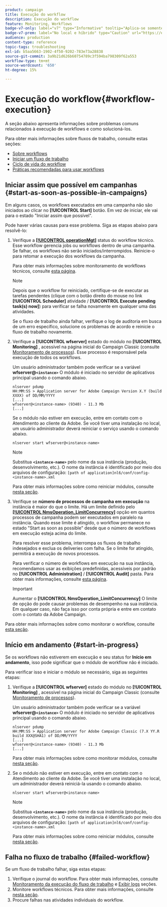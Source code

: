 ```yaml
---
product: campaign
title: Execução do workflow
description: Execução do workflow
feature: Monitoring, Workflows
badge-v7-only: label="v7" type="Informative" tooltip="Aplica-se somente ao Campaign Classic v7"
badge-v7-prem: label="No local e híbrido" type="Caution" url="https://experienceleague.adobe.com/docs/campaign-classic/using/installing-campaign-classic/architecture-and-hosting-models/hosting-models-lp/hosting-models.html?lang=pt-BR" tooltip="Aplica-se somente a implantações locais e híbridas"
audience: production
content-type: reference
topic-tags: troubleshooting
exl-id: b5aa5663-1902-4f50-9202-783e73a28838
source-git-commit: 3a9b21d626b60754789c3f594ba798309f62a553
workflow-type: tm+mt
source-wordcount: '650'
ht-degree: 15%

---
```


# Execução do workflow{#workflow-execution}



A seção abaixo apresenta informações sobre problemas comuns relacionados à execução de workflows e como solucioná-los.

Para obter mais informações sobre fluxos de trabalho, consulte estas seções:

* [Sobre workflows](../../workflow/using/about-workflows.md)
* [Iniciar um fluxo de trabalho](../../workflow/using/starting-a-workflow.md)
* [Ciclo de vida do workflow](../../workflow/using/workflow-life-cycle.md)
* [Práticas recomendadas para usar workflows](../../workflow/using/workflow-best-practices.md)

## Iniciar assim que possível em campanhas {#start-as-soon-as-possible-in-campaigns}

Em alguns casos, os workflows executados em uma campanha não são iniciados ao clicar no **[!UICONTROL Start]** botão. Em vez de iniciar, ele vai para o estado &quot;Iniciar assim que possível&quot;.

Pode haver várias causas para esse problema. Siga as etapas abaixo para resolvê-lo:

1. Verifique a [**[!UICONTROL operationMgt]**](../../workflow/using/about-technical-workflows.md) status do workflow técnico. Esse workflow gerencia jobs ou workflows dentro de uma campanha. Se falhar, os workflows não serão iniciados/interrompidos. Reinicie-o para retomar a execução dos workflows da campanha.

   Para obter mais informações sobre monitoramento de workflows técnicos, consulte [esta página](../../workflow/using/monitoring-technical-workflows.md).

   >[!NOTE]
   >
   >Depois que o workflow for reiniciado, certifique-se de executar as tarefas pendentes (clique com o botão direito do mouse no link **[!UICONTROL Scheduler]** atividade / **[!UICONTROL Execute pending task(s) now]**) para verificar se falha novamente em qualquer uma das atividades.

   Se o fluxo de trabalho ainda falhar, verifique o log de auditoria em busca de um erro específico, solucione os problemas de acordo e reinicie o fluxo de trabalho novamente.

1. Verifique a **[!UICONTROL wfserver]** estado do módulo no **[!UICONTROL Monitoring]** , acessível na página inicial do Campaign Classic (consulte [Monitoramento de processos](../../production/using/monitoring-processes.md)). Esse processo é responsável pela execução de todos os workflows.

   Um usuário administrador também pode verificar se a variável **wfserver@`<instance>`** O módulo é iniciado no servidor de aplicativos principal usando o comando abaixo.

   ```
   nlserver pdump
   HH:MM:SS > Application server for Adobe Campaign Version X.Y (build XXXX) of DD/MM/YYYY
   [...]
   wfserver@<instance-name> (9340) - 11.3 Mb
   [...]
   ```

   Se o módulo não estiver em execução, entre em contato com o Atendimento ao cliente da Adobe. Se você tiver uma instalação no local, um usuário administrador deverá reiniciar o serviço usando o comando abaixo.

   ```
   nlserver start wfserver@<instance-name>
   ```

   >[!NOTE]
   >
   >Substitua **`<instance-name>`** pelo nome da sua instância (produção, desenvolvimento, etc.). O nome da instância é identificado por meio dos arquivos de configuração:
   >`[path of application]nl6/conf/config-<instance-name>.xml`

   Para obter mais informações sobre como reiniciar módulos, consulte [nesta seção](../../production/using/usual-commands.md#module-launch-commands).

1. Verifique se **número de processos de campanha em execução** na instância é maior do que o limite. Há um limite definido pelo [**[!UICONTROL NmsOperation_LimitConcurrency]**](../../installation/using/configuring-campaign-options.md#campaign-e-workflow-management) opção em quantos processos de campanha podem ser executados em paralelo na instância. Quando esse limite é atingido, o workflow permanece no estado &quot;Start as soon as possible&quot; desde que o número de workflows em execução esteja acima do limite.

   Para resolver esse problema, interrompa os fluxos de trabalho indesejados e exclua os deliveries com falha. Se o limite for atingido, permitirá a execução de novos processos.

   Para verificar o número de workflows em execução na sua instância, recomendamos usar as exibições predefinidas, acessíveis por padrão no **[!UICONTROL Administration]** / **[!UICONTROL Audit]** pasta. Para obter mais informações, consulte [esta página](../../workflow/using/monitoring-workflow-execution.md#filtering-workflows-status).

   >[!IMPORTANT]
   >
   >Aumentar o **[!UICONTROL NmsOperation_LimitConcurrency]** O limite de opção do pode causar problemas de desempenho na sua instância. Em qualquer caso, não faça isso por conta própria e entre em contato com o contato da Adobe Campaign.

Para obter mais informações sobre como monitorar o workflow, consulte [esta seção](../../workflow/using/monitoring-workflow-execution.md).

## Início em andamento {#start-in-progress}

Se os workflows não estiverem em execução e seu status for **Início em andamento**, isso pode significar que o módulo de workflow não é iniciado.

Para verificar isso e iniciar o módulo se necessário, siga as seguintes etapas:

1. Verifique a **[!UICONTROL wfserver]** estado do módulo no **[!UICONTROL Monitoring]** , acessível na página inicial do Campaign Classic (consulte [Monitoramento de processos](../../production/using/monitoring-processes.md)).

   Um usuário administrador também pode verificar se a variável **wfserver@`<instance>`** O módulo é iniciado no servidor de aplicativos principal usando o comando abaixo.

   ```
   nlserver pdump
   HH:MM:SS > Application server for Adobe Campaign Classic (7.X YY.R build XXX@SHA1) of DD/MM/YYYY
   [...]
   wfserver@<instance-name> (9340) - 11.3 Mb
   [...]
   ```

   Para obter mais informações sobre como monitorar módulos, consulte [nesta seção](../../production/using/usual-commands.md#monitoring-commands-).

1. Se o módulo não estiver em execução, entre em contato com o Atendimento ao cliente da Adobe. Se você tiver uma instalação no local, um administrador deverá reiniciá-la usando o comando abaixo.

   ```
   nlserver start wfserver@<instance-name>
   ```

   >[!NOTE]
   >
   >Substitua **`<instance-name>`** pelo nome da sua instância (produção, desenvolvimento, etc.). O nome da instância é identificado por meio dos arquivos de configuração:
   >`[path of application]nl6/conf/config-<instance-name>.xml`

   Para obter mais informações sobre como reiniciar módulos, consulte [nesta seção](../../production/using/usual-commands.md#module-launch-commands).

## Falha no fluxo de trabalho {#failed-workflow}

Se um fluxo de trabalho falhar, siga estas etapas:

1. Verifique o journal do workflow. Para obter mais informações, consulte [Monitoramento da execução do fluxo de trabalho](../../workflow/using/monitoring-workflow-execution.md) e [Exibir logs](../../workflow/using/monitoring-workflow-execution.md#displaying-logs) seções.
1. Monitore workflows técnicos. Para obter mais informações, consulte [nesta seção](../../workflow/using/monitoring-technical-workflows.md).
1. Procure falhas nas atividades individuais do workflow.
